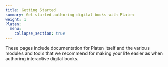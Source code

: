 ```yaml
---
title: Getting Started
summary: Get started authoring digital books with Platen
weight: 1
Platen:
  menu:
    collapse_section: true
---
```


These pages include documentation for Platen itself and the various modules and tools that we
recommend for making your life easier as when authoring interactive digital books.

```section
```
